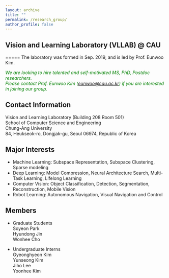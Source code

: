 ```yaml
---
layout: archive
title: ""
permalink: /research_group/
author_profile: false
---
```


## Vision and Learning Laboratory (VLLAB) @ CAU
=====
The laboratory was formed in Sep. 2019, and is led by Prof. Eunwoo Kim.  

*<font color="green">We are looking to hire talented and self-motivated MS, PhD, Postdoc researchers.</font>*      
*<font color="green">Please contact Prof. Eunwoo Kim (eunwoo@cau.ac.kr) if you are interested in joining our group.</font>*

## Contact Information
Vision and Learning Laboratory (Building 208 Room 501)  
School of Computer Science and Engineering   
Chung-Ang University  
84, Heukseok-ro, Dongjak-gu, Seoul 06974, Republic of Korea


## Major Interests
- Machine Learning: Subspace Representation, Subspace Clustering, Sparse modeling
- Deep Learning: Model Compression, Neural Architecture Search, Multi-Task Learning, Lifelong Learning
- Computer Vision: Object Classification, Detection, Segmentation, Reconstruction, Mobile Vision
- Robot Learning: Autonomous Navigation, Visual Navigation and Control


## Members
- Graduate Students  
  Soyeon Park   
  Hyundong Jin      
  Wonhee Cho        
  
- Undergraduate Interns  
  Gyeonghyeon Kim   
  Yunseong Kim   
  Jiho Lee   
  Yoonhee Kim   
